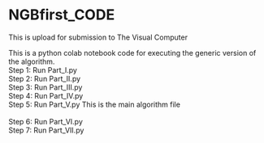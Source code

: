 # NGBfirst_CODE
This is upload for submission to The Visual Computer

This is a python colab notebook code for executing the generic version of the algorithm. <br/>
Step 1: Run Part_I.py <br />
Step 2: Run Part_II.py <br />
Step 3: Run Part_III.py <br />
Step 4: Run Part_IV.py <br />
Step 5: Run Part_V.py    This is the main algorithm file <br />  
Step 6: Run Part_VI.py <br />
Step 7: Run Part_VII.py <br />

